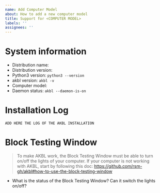 ```yaml
---
name: Add Computer Model
about: How to add a new computer model
title: Support for <COMPUTER MODEL>
labels: ''
assignees: ''
---
```


# System information
+ Distribution name:
+ Distribution version:
+ Python3 version: `python3 --version`
+ akbl version: `akbl -v`
+ Computer model: <add your computer model>
+ Daemon status:  `akbl --daemon-is-on`

# Installation Log
```
ADD HERE THE LOG OF THE AKBL INSTALLATION
```

# Block Testing Window

> To make AKBL work, the Block Testing Window must be able to turn on/off the lights of your computer. 
> If your computer is not working with AKBL, start by following this doc:
> https://github.com/rsm-gh/akbl#how-to-use-the-block-testing-window

+ What is the status of the Block Testing Window? Can it switch the lights on/off?
